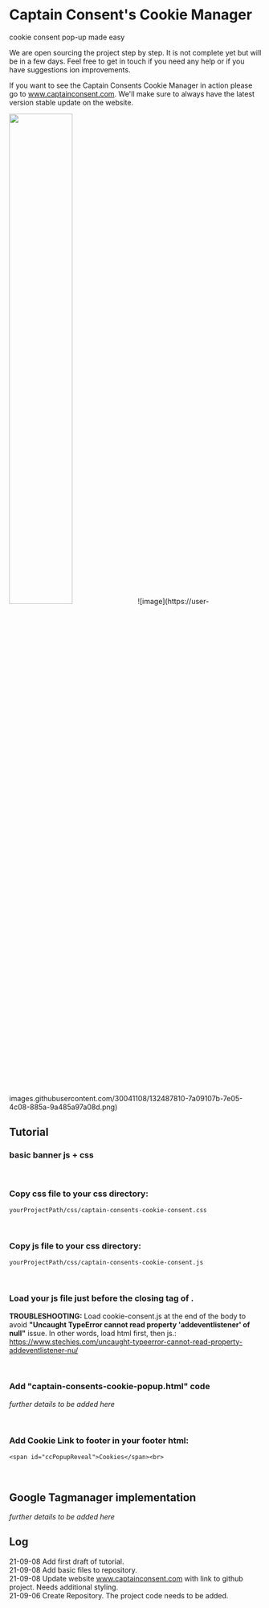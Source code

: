 # Captain Consent's Cookie Manager 
cookie consent pop-up made easy

We are open sourcing the project step by step. It is not complete yet but will be in a few days. 
Feel free to get in touch if you need any help or if you have suggestions ion improvements.

If you want to see the Captain Consents Cookie Manager in action please go to www.captainconsent.com.
We'll make sure to always have the latest version stable update on the website.


<img src="https://user-images.githubusercontent.com/30041108/132487810-7a09107b-7e05-4c08-885a-9a485a97a08d.png" width=50% height=50%>
![image](https://user-images.githubusercontent.com/30041108/132487810-7a09107b-7e05-4c08-885a-9a485a97a08d.png)

## Tutorial

### basic banner js + css

<br>

### Copy css file to your css directory:
`yourProjectPath/css/captain-consents-cookie-consent.css`

<br>

### Copy js file to your css directory:
`yourProjectPath/css/captain-consents-cookie-consent.js`

<br>

### Load your js file just before the closing tag of </body>.

**TROUBLESHOOTING:** Load cookie-consent.js at the end of the body to avoid **"Uncaught TypeError cannot read property 'addeventlistener' of null"** issue. 
In other words, load html first, then js.: \
https://www.stechies.com/uncaught-typeerror-cannot-read-property-addeventlistener-nu/

<br>

### Add "captain-consents-cookie-popup.html" code
<i>further details to be added here</i>

<br>

### Add Cookie Link to footer in your footer html:
`<span id="ccPopupReveal">Cookies</span><br>`

<br>

## Google Tagmanager implementation
<i>further details to be added here</i>


## Log
21-09-08 Add first draft of tutorial. \
21-09-08 Add basic files to repository. \
21-09-08 Update website www.captainconsent.com with link to github project. Needs additional styling. \
21-09-06 Create Repository. The project code needs to be added.

